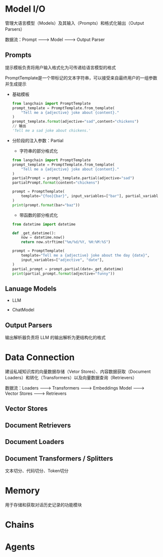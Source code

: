 # Model I/O

管理大语言模型（Models）及其输入（Prompts）和格式化输出（Output Parsers）

数据流：Prompt ---> Model ---> Output Parser

## Prompts

提示模板负责将用户输入格式化为可传递给语言模型的格式

PromptTemplate是一个带标记的文本字符串，可以接受来自最终用户的一组参数并生成提示

- 基础模板

  ```python
  from langchain import PromptTemplate
  prompt_template = PromptTemplate.from_template(
      "Tell me a {adjective} joke about {content}."
  )
  prompt_template.format(adjective="sad",content="chickens")
  // 输出
  'Tell me a sad joke about chickens.'
  ```

- 分阶段的注入参数：Partial

  - 字符串的部分格式化

  ```python
  from langchain import PromptTemplate
  prompt_template = PromptTemplate.from_template(
      "Tell me a {adjective} joke about {content}."
  )
  partialPrompt = prompt_template.partial(adjective="sad")
  partialPrompt.format(content="chickens")
  ```

  ```python
  prompt = PromptTemplate(
      template="{foo}{bar}", input_variables=["bar"], partial_variables={"foo": "foo"}
  )
  print(prompt.format(bar="baz"))
  ```

  - 带函数的部分格式化

  ```python
  from datetime import datetime
  
  def _get_datetime():
      now = datetime.now()
      return now.strftime("%m/%d/%Y, %H:%M:%S")
  
  prompt = PromptTemplate(
      template="Tell me a {adjective} joke about the day {date}",
      input_variables=["adjective", "date"],
  )
  partial_prompt = prompt.partial(date=_get_datetime)
  print(partial_prompt.format(adjective="funny"))
  ```

## Lanuage Models

- LLM

- ChatModel

## Output Parsers

输出解析器负责将 LLM 的输出解析为更结构化的格式

# Data Connection

建设私域知识库的向量数据存储（Vetor Stores）、内容数据获取（Document Loaders）和转化（Transformers）以及向量数据查询（Retrievers）

数据流：Loaders ---> Transformers ---> Embeddings Model ---> Vector Stores ---> Retrievers

## Vector Stores

## Document Retrievers

## Document Loaders

## Document Transformers / Splitters

文本切分、代码切分、Token切分

# Memory

用于存储和获取对话历史记录的功能模块

# Chains

# Agents